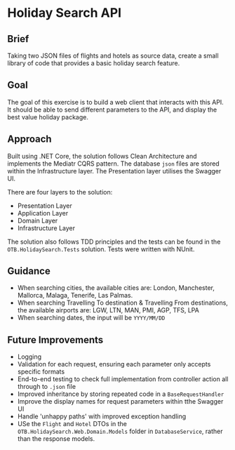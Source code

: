 # Holiday Search API

## Brief

Taking two JSON files of flights and hotels as source data, create a small library of code that provides a basic holiday search feature. 

## Goal

The goal of this exercise is to build a web client that interacts with this API. 
It should be able to send different parameters to the API, and display the best value holiday package.

## Approach

Built using .NET Core, the solution follows Clean Architecture and implements the Mediatr CQRS pattern. The database `json` files are stored within the Infrastructure layer. The Presentation layer utilises the Swagger UI.

There are four layers to the solution:

- Presentation Layer
- Application Layer
- Domain Layer
- Infrastructure Layer

The solution also follows TDD principles and the tests can be found in the `OTB.HolidaySearch.Tests` solution. Tests were written with NUnit.

## Guidance

- When searching cities, the available cities are: London, Manchester, Mallorca, Malaga, Tenerife, Las Palmas.
- When searching Travelling To destination & Travelling From destinations, the available airports are: LGW, LTN, MAN, PMI, AGP, TFS, LPA
- When searching dates, the input will be `YYYY/MM/DD`

## Future Improvements
- Logging
- Validation for each request, ensuring each parameter only accepts specific formats
- End-to-end testing to check full implementation from controller action all through to `.json` file
- Improved inheritance by storing repeated code in a `BaseRequestHandler`
- Improve the display names for request parameters within tthe Swagger UI
- Handle 'unhappy paths' with improved exception handling 
- USe the `Flight` and `Hotel` DTOs in the `OTB.HolidaySearch.Web.Domain.Models` folder in `DatabaseService`, rather than the response models.

